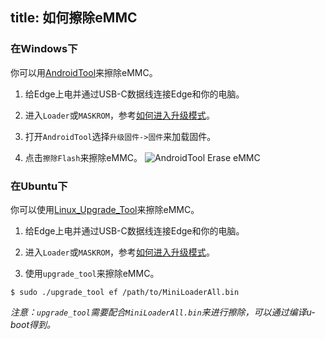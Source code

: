 title: 如何擦除eMMC
---

### 在Windows下
你可以用[AndroidTool](https://dl.khadas.com/Tools/AndroidTool_Release_zh_v2.58.zip)来擦除eMMC。


1. 给Edge上电并通过USB-C数据线连接Edge和你的电脑。

2. 进入`Loader`或`MASKROM`，参考[如何进入升级模式](/zh-cn/edge/HowtoBootIntoUpgradeMode.html)。

3. 打开`AndroidTool`选择`升级固件->固件`来加载固件。

4. 点击`擦除Flash`来擦除eMMC。
![AndroidTool Erase eMMC](/images/edge/AndroidTool_erase_zh.png)

### 在Ubuntu下
你可以使用[Linux_Upgrade_Tool](https://dl.khadas.com/Tools/Linux_Upgrade_Tool_v1.34.zip)来擦除eMMC。

1. 给Edge上电并通过USB-C数据线连接Edge和你的电脑。

2. 进入`Loader`或`MASKROM`，参考[如何进入升级模式](/zh-cn/edge/HowtoBootIntoUpgradeMode.html)。

3. 使用`upgrade_tool`来擦除eMMC。
```
$ sudo ./upgrade_tool ef /path/to/MiniLoaderAll.bin
```
*注意：`upgrade_tool`需要配合`MiniLoaderAll.bin`来进行擦除，可以通过编译u-boot得到。*

